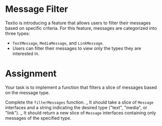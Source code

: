 # Message Filter

Textio is introducing a feature that allows users to filter their messages based on specific criteria.
For this feature, messages are categorized into three types:

- `TextMessage`, `MediaMessage`, and `LinkMessage`.
- Users can filter their messages to view only the types they are interested in.

# Assignment

Your task is to implement a function that filters a slice of messages based on the message type.

Complete the `filterMessages` function.
_ It should take a slice of `Message` interfaces and a string indicating the desired type ("text", "media", or "link").
_ It should return a new slice of `Message` interfaces containing only messages of the specified type.
